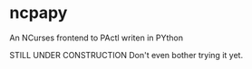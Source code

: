 ncpapy
======

An NCurses frontend to PActl writen in PYthon

STILL UNDER CONSTRUCTION
Don't even bother trying it yet.

